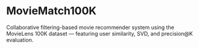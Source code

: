 # MovieMatch100K
Collaborative filtering-based movie recommender system using the MovieLens 100K dataset — featuring user similarity, SVD, and precision@K evaluation.
